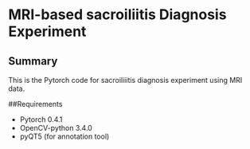 # MRI-based sacroiliitis Diagnosis Experiment

## Summary
This is the Pytorch code for sacroiliiitis diagnosis experiment using MRI data.

##Requirements

- Pytorch 0.4.1
- OpenCV-python 3.4.0
- pyQT5 (for annotation tool)
